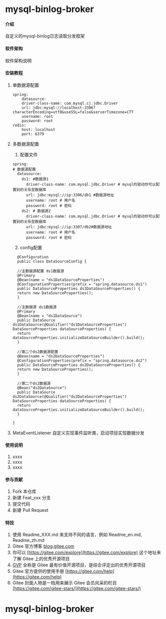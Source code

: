 # mysql-binlog-broker

#### 介绍
自定义的mysql-binlog日志读取分发框架

#### 软件架构
软件架构说明


#### 安装教程

1.  单数据源配置
    ```
    spring:
        datasource:
        driver-class-name: com.mysql.cj.jdbc.Driver
        url: jdbc:mysql://localhost:3306?characterEncoding=utf8&useSSL=false&serverTimezone=CTT
        username: root
        password: root
    redis:
        host: localhost
        port: 6379
    ```
2.  多数据源配置
    1. 配置文件
    ```
    spring:
    # 数据源配置
      datasource:
        ds1: #数据源1
          driver-class-name: com.mysql.jdbc.Driver # mysql的驱动你可以配置别的关系型数据库
          url: jdbc:mysql://ip:3306/db1 #数据源地址
          username: root # 用户名
          password: root # 密码
        ds2: # 数据源2
          driver-class-name: com.mysql.jdbc.Driver # mysql的驱动你可以配置别的关系型数据库
          url: jdbc:mysql://ip:3307/db2#数据源地址
          username: root # 用户名
          password: root # 密码
    ```
    2. config配置
    ```
      @Configuration
      public class DataSourceConfig {
    
      //主数据源配置 ds1数据源
      @Primary
      @Bean(name = "ds1DataSourceProperties")
      @ConfigurationProperties(prefix = "spring.datasource.ds1")
      public DataSourceProperties ds1DataSourceProperties() {
      return new DataSourceProperties();
      }
    
      //主数据源 ds1数据源
      @Primary
      @Bean(name = "ds1DataSource")
      public DataSource ds1DataSource(@Qualifier("ds1DataSourceProperties") DataSourceProperties dataSourceProperties) {
      return dataSourceProperties.initializeDataSourceBuilder().build();
      }
    
      //第二个ds2数据源配置
      @Bean(name = "ds2DataSourceProperties")
      @ConfigurationProperties(prefix = "spring.datasource.ds2")
      public DataSourceProperties ds2DataSourceProperties() {
      return new DataSourceProperties();
      }
    
      //第二个ds2数据源
      @Bean("ds2DataSource")
      public DataSource ds2DataSource(@Qualifier("ds2DataSourceProperties") DataSourceProperties dataSourceProperties) {
      return dataSourceProperties.initializeDataSourceBuilder().build();
      }
    
    }

    ```
        


3.  MetaEventListener 自定义实现事件监听类，启动项目实现数据分发

#### 使用说明

1.  xxxx
2.  xxxx
3.  xxxx

#### 参与贡献

1.  Fork 本仓库
2.  新建 Feat_xxx 分支
3.  提交代码
4.  新建 Pull Request


#### 特技

1.  使用 Readme\_XXX.md 来支持不同的语言，例如 Readme\_en.md, Readme\_zh.md
2.  Gitee 官方博客 [blog.gitee.com](https://blog.gitee.com)
3.  你可以 [https://gitee.com/explore](https://gitee.com/explore) 这个地址来了解 Gitee 上的优秀开源项目
4.  [GVP](https://gitee.com/gvp) 全称是 Gitee 最有价值开源项目，是综合评定出的优秀开源项目
5.  Gitee 官方提供的使用手册 [https://gitee.com/help](https://gitee.com/help)
6.  Gitee 封面人物是一档用来展示 Gitee 会员风采的栏目 [https://gitee.com/gitee-stars/](https://gitee.com/gitee-stars/)
# mysql-binlog-broker
